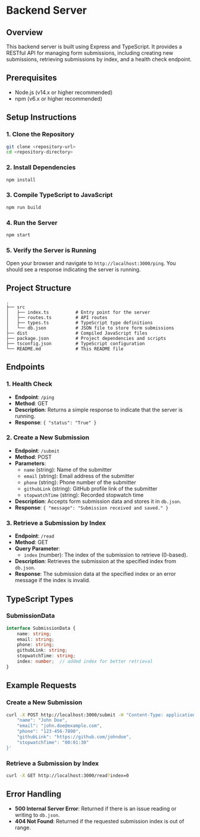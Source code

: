 

# Backend Server

## Overview

This backend server is built using Express and TypeScript. It provides a RESTful API for managing form submissions, including creating new submissions, retrieving submissions by index, and a health check endpoint.

## Prerequisites

- Node.js (v14.x or higher recommended)
- npm (v6.x or higher recommended)

## Setup Instructions

### 1. Clone the Repository
```bash
git clone <repository-url>
cd <repository-directory>
```

### 2. Install Dependencies
```bash
npm install
```

### 3. Compile TypeScript to JavaScript
```bash
npm run build
```

### 4. Run the Server
```bash
npm start
```

### 5. Verify the Server is Running
Open your browser and navigate to `http://localhost:3000/ping`. You should see a response indicating the server is running.

## Project Structure

```
.
├── src
│   ├── index.ts          # Entry point for the server
│   ├── routes.ts         # API routes
│   ├── types.ts          # TypeScript type definitions
│   └── db.json           # JSON file to store form submissions
├── dist                  # Compiled JavaScript files
├── package.json          # Project dependencies and scripts
├── tsconfig.json         # TypeScript configuration
└── README.md             # This README file
```

## Endpoints

### 1. Health Check
- **Endpoint**: `/ping`
- **Method**: GET
- **Description**: Returns a simple response to indicate that the server is running.
- **Response**: `{ "status": "True" }`

### 2. Create a New Submission
- **Endpoint**: `/submit`
- **Method**: POST
- **Parameters**:
  - `name` (string): Name of the submitter
  - `email` (string): Email address of the submitter
  - `phone` (string): Phone number of the submitter
  - `githubLink` (string): GitHub profile link of the submitter
  - `stopwatchTime` (string): Recorded stopwatch time
- **Description**: Accepts form submission data and stores it in `db.json`.
- **Response**: `{ "message": "Submission received and saved." }`

### 3. Retrieve a Submission by Index
- **Endpoint**: `/read`
- **Method**: GET
- **Query Parameter**:
  - `index` (number): The index of the submission to retrieve (0-based).
- **Description**: Retrieves the submission at the specified index from `db.json`.
- **Response**: The submission data at the specified index or an error message if the index is invalid.

## TypeScript Types

### SubmissionData
```typescript
interface SubmissionData {
    name: string;
    email: string;
    phone: string;
    githubLink: string;
    stopwatchTime: string;
    index: number;  // added index for better retrieval
}
```

## Example Requests

### Create a New Submission
```bash
curl -X POST http://localhost:3000/submit -H "Content-Type: application/json" -d '{
    "name": "John Doe",
    "email": "john.doe@example.com",
    "phone": "123-456-7890",
    "githubLink": "https://github.com/johndoe",
    "stopwatchTime": "00:01:30"
}'
```

### Retrieve a Submission by Index
```bash
curl -X GET http://localhost:3000/read?index=0
```

## Error Handling

- **500 Internal Server Error**: Returned if there is an issue reading or writing to `db.json`.
- **404 Not Found**: Returned if the requested submission index is out of range.
